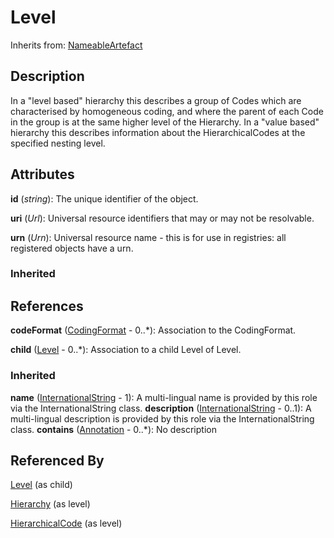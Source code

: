 
# Level

Inherits from: [NameableArtefact](../Base/NameableArtefact.md)



## Description

In a "level based" hierarchy this describes a group of Codes which are characterised by homogeneous coding, and where the parent of each Code in the group is at the same higher level of the Hierarchy. In a "value based" hierarchy this describes information about the HierarchicalCodes at the specified nesting level.


## Attributes

**id** (*string*): The unique identifier of the object.

**uri** (*Url*): Universal resource identifiers that may or may not be resolvable.

**urn** (*Urn*): Universal resource name - this is for use in registries: all registered objects have a urn.

### Inherited



## References

**codeFormat** ([CodingFormat](CodingFormat.md) - 0..*): Association to the CodingFormat.

**child** ([Level](Level.md) - 0..*): Association to a child Level of Level.

### Inherited

**name** ([InternationalString](../Base/InternationalString.md) - 1): A multi-lingual name is provided by this role via the InternationalString class.
**description** ([InternationalString](../Base/InternationalString.md) - 0..1): A multi-lingual description is provided by this role via the InternationalString class.
**contains** ([Annotation](../Base/Annotation.md) - 0..*): No description


## Referenced By

[Level](Level.md) (as child)

[Hierarchy](Hierarchy.md) (as level)

[HierarchicalCode](HierarchicalCode.md) (as level)


